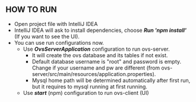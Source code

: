 ## HOW TO RUN

- Open project file with IntelliJ IDEA
- IntelliJ IDEA will ask to install dependencies, choose ***Run 'npm install'*** (If you want to see the UI).
- You can use run configurations now.
    - Use ***OvsServerApplication*** configuration to run ovs-server.
      - It will create the ovs database and its tables if not exist.
      - Default database username is "root" and password is empty. Change if your username and pw are different (from ovs-server/src/main/resources/application.properties).
      - Mysql home path will be determined automatically after first run, but it requires to mysql running at first running.
    - Use ***start*** (npm) configuration to run ovs-client (UI)